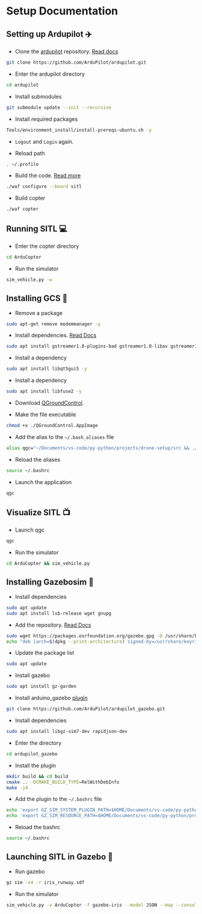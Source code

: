 # Setup Documentation

## Setting up Ardupilot ✈️

- Clone the [ardupilot](https://github.com/ArduPilot/ardupilot) repository. [Read docs](https://ardupilot.org/dev/docs/building-setup-linux.html)

```bash
git clone https://github.com/ArduPilot/ardupilot.git
```

- Enter the ardupilot directory

```bash
cd ardupilot
```

- Install submodules

```bash
git submodule update --init --recursive
```

- Install required packages

```bash
Tools/environment_install/install-prereqs-ubuntu.sh -y
```

- `Logout` and `Login` again.

- Reload path

```bash
. ~/.profile
```

- Build the code. [Read more](https://github.com/ArduPilot/ardupilot/blob/master/BUILD.md)

```bash
./waf configure --board sitl
```

- Build copter

```bash
./waf copter
```

## Running SITL 💻️

- Enter the copter directory

```bash
cd ArduCopter
```

- Run the simulator

```bash
sim_vehicle.py -w
```

## Installing GCS 📡️

- Remove a package

```bash
sudo apt-get remove modemmanager -y
```

- Install dependencies. [Read Docs](https://docs.qgroundcontrol.com/master/en/getting_started/download_and_install.html)

```bash
sudo apt install gstreamer1.0-plugins-bad gstreamer1.0-libav gstreamer1.0-gl -y
```

- Install a dependency

```bash
sudo apt install libqt5gui5 -y
```

- Install a dependency

```bash
sudo apt install libfuse2 -y
```

- Download [QGroundControl](https://d176tv9ibo4jno.cloudfront.net/latest/QGroundControl.AppImage).

- Make the file executable

```bash
chmod +x ./QGroundControl.AppImage
```

- Add the alias to the `~/.bash_aliases` file

```bash
alias qgc="~/Documents/vs-code/py-python/projects/drone-setup/src && ./QGroundControl.AppImage"
```

- Reload the aliases

```bash
source ~/.bashrc
```

- Launch the application

```bash
qgc
```

## Visualize SITL 📺️

- Launch qgc

```bash
qgc
```

- Run the simulator

```bash
cd ArduCopter && sim_vehicle.py
```

## Installing Gazebosim 🚀️

- Install dependencies

```bash
sudo apt update
sudo apt install lsb-release wget gnupg
```

- Add the repository. [Read Docs](https://staging.gazebosim.org/docs/garden/install_ubuntu)

```bash
sudo wget https://packages.osrfoundation.org/gazebo.gpg -O /usr/share/keyrings/pkgs-osrf-archive-keyring.gpg
echo "deb [arch=$(dpkg --print-architecture) signed-by=/usr/share/keyrings/pkgs-osrf-archive-keyring.gpg] http://packages.osrfoundation.org/gazebo/ubuntu-stable $(lsb_release -cs) main" | sudo tee /etc/apt/sources.list.d/gazebo-stable.list > /dev/null
```

- Update the package list

```bash
sudo apt update
```

- Install gazebo

```bash
sudo apt install gz-garden
```

- Install arduino_gazebo [plugin](https://github.com/ArduPilot/ardupilot_gazebo)

```bash
git clone https://github.com/ArduPilot/ardupilot_gazebo.git
```

- Install dependencies

```bash
sudo apt install libgz-sim7-dev rapidjson-dev
```

- Enter the directory

```bash
cd ardupilot_gazebo
```

- Install the plugin

```bash
mkdir build && cd build
cmake .. -DCMAKE_BUILD_TYPE=RelWithDebInfo
make -j4
```

- Add the plugin to the `~/.bashrc` file

```bash
echo 'export GZ_SIM_SYSTEM_PLUGIN_PATH=$HOME/Documents/vs-code/py-python/projects/drone-setup/src/ardupilot_gazebo/build:${GZ_SIM_SYSTEM_PLUGIN_PATH}' >> ~/.bashrc
echo 'export GZ_SIM_RESOURCE_PATH=$HOME/Documents/vs-code/py-python/projects/drone-setup/src/ardupilot_gazebo/models:$HOME/Documents/vs-code/py-python/projects/drone-setup/src/ardupilot_gazebo/worlds:${GZ_SIM_RESOURCE_PATH}' >> ~/.bashrc
```

- Reload the bashrc

```bash
source ~/.bashrc
```

## Launching SITL in Gazebo 🚀️

- Run gazebo

```bash
gz sim -v4 -r iris_runway.sdf
```

- Run the simulator

```bash
sim_vehicle.py -v ArduCopter -f gazebo-iris --model JSON --map --console
```
